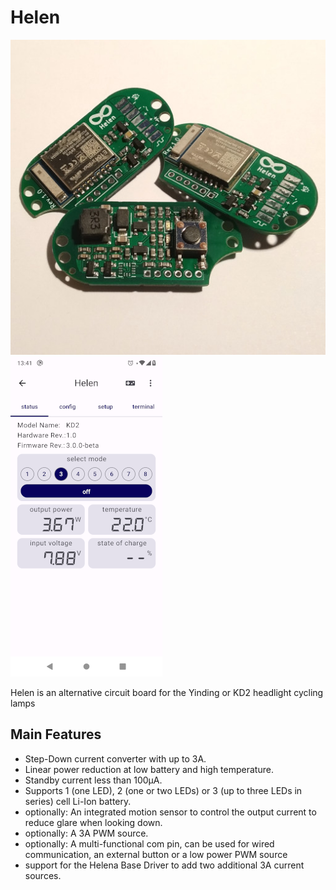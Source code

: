 # Helen

![Helen](Documentation/img/title_helen_pcb.jpg) ![app](Documentation/img/title_app.png)

Helen is an alternative circuit board for the Yinding or KD2 headlight cycling lamps

## Main Features

- Step-Down current converter with up to 3A.
- Linear power reduction at low battery and high temperature.
- Standby current less than 100µA.
- Supports 1 (one LED), 2 (one or two LEDs) or 3 (up to three LEDs in series) cell Li-Ion battery.
- optionally: An integrated motion sensor to control the output current to reduce glare when looking down.
- optionally: A 3A PWM source.
- optionally: A multi-functional com pin, can be used for wired communication, an external button or a low power PWM source
- support for the Helena Base Driver to add two additional 3A current sources.

